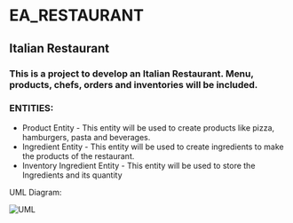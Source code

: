 # EA_RESTAURANT

## Italian Restaurant

### This is a project to develop an Italian Restaurant. Menu, products, chefs, orders and inventories will be included.

### ENTITIES:

* Product Entity - This entity will be used to create products like pizza, hamburgers, pasta and beverages.
* Ingredient Entity - This entity will be used to create ingredients to make the products of the restaurant.
* Inventory Ingredient Entity - This entity will be used to store the Ingredients and its quantity


UML Diagram:

![UML](https://github.com/eapg/EA_RESTAURANT/blob/feature/inventory-ingredient-entity/UML_Diagram.png?raw=true)

